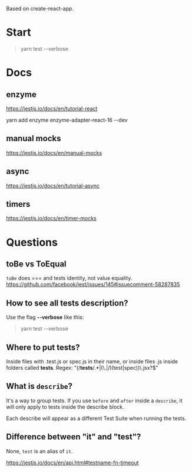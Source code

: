 Based on create-react-app.

# Start
> yarn test --verbose


# Docs

## enzyme
https://jestjs.io/docs/en/tutorial-react

yarn add enzyme enzyme-adapter-react-16 --dev

## manual mocks
https://jestjs.io/docs/en/manual-mocks

## async

https://jestjs.io/docs/en/tutorial-async

## timers

https://jestjs.io/docs/en/timer-mocks

# Questions

## toBe vs ToEqual

`toBe` does === and tests identity, not value equality.
https://github.com/facebook/jest/issues/145#issuecomment-58287835

## How to see all tests description?
Use the flag **--verbose** like this:
> yarn test --verbose

## Where to put tests?
Inside files with .test.js or spec.js in their name, or inside files .js inside folders called __tests__.
Regex: "(/__tests__/.*|(\\.|/)(test|spec))\\.jsx?$"

## What is `describe`?
It's a way to group tests. If you use `before` and `after` inside a `describe`, it will only apply to tests inside the describe block. 

Each describe will appear as a different Test Suite when running the tests.

## Difference between "it" and "test"?
None, `test` is an alias of `it`.

https://jestjs.io/docs/en/api.html#testname-fn-timeout